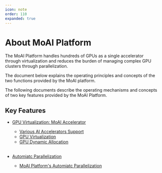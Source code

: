 ```yaml
---
icon: note
order: 110
expanded: true
---
```


# About MoAI Platform

The MoAI Platform handles hundreds of GPUs as a single accelerator through virtualization and reduces the burden of managing complex GPU clusters through parallelization.

The document below explains the operating principles and concepts of the two functions provided by the MoAI platform.

The following documents describe the operating mechanisms and concepts of two key features provided by the MoAI Platform.

## Key Features 

- [GPU Virtualization: MoAI Accelerator](Virtualization.md)
    - [Various AI Accelerators Support](1_multi_accel.md)
    - [GPU Virtualization](2_gpu_virt.md)
    - [GPU Dynamic Allocation](3_dynamic_allocation.md)
\
&nbsp;

- [Automiatc Parallelization](Parallelization.md)
   - [MoAI Platform's Automiatc Parallelization](/ap/index.md)

